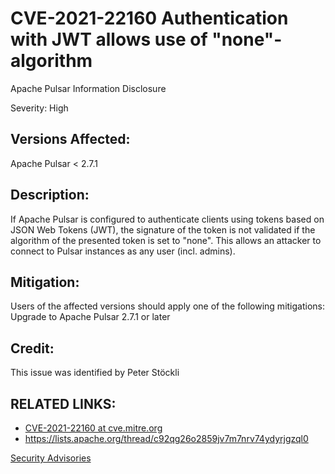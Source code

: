 # CVE-2021-22160 Authentication with JWT allows use of "none"-algorithm

Apache Pulsar Information Disclosure

Severity: High

## Versions Affected:

Apache Pulsar < 2.7.1

## Description:

If Apache Pulsar is configured to authenticate clients using tokens
based on JSON Web Tokens (JWT), the signature of the token is not
validated if the algorithm of the presented token is set to "none".
This allows an attacker to connect to Pulsar instances as any user
(incl. admins).

## Mitigation:

Users of the affected versions should apply one of the following
mitigations:
Upgrade to Apache Pulsar 2.7.1 or later

## Credit:

This issue was identified by Peter Stöckli

## RELATED LINKS:

* [CVE-2021-22160 at cve.mitre.org](http://cve.mitre.org/cgi-bin/cvename.cgi?name=CVE-2021-22160)
* https://lists.apache.org/thread/c92qg26o2859jv7m7nrv74ydyrjgzql0

[Security Advisories](index.md)

